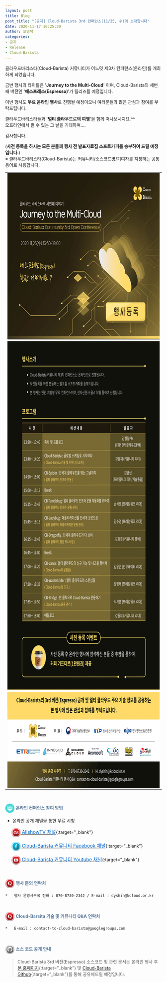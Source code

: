 ```yaml
---
layout: post
title: Blog
post_title: "[공지] Cloud-Barista 3rd 컨퍼런스(11/25, 수)에 초대합니다"
date: 2020-11-17 16:25:30
author: 오병택
categories: 
- 공지
- Release
- Cloud-Barista
---
```


클라우드바리스타(Cloud-Barista) 커뮤니티가 어느덧 제3차 컨퍼런스(온라인)를 개최하게 되었습니다.
<BR>

금번 행사의 타이틀은 '**Journey to the Multi-Cloud**' 이며, Cloud-Barista의 세번째 버전인 '**에스프레소(Espresso)**'가 릴리즈될 예정입니다.

이번 행사도 **무료 온라인 행사**로 진행될 예정이오니 여러분들의 많은 관심과 참여를 부탁드립니다.

클라우드바리스타들과 '**멀티 클라우드로의 여행**'을 함께 떠나보시지요.^^<BR>
오프라인에서 뵐 수 있는 그 날을 기대하며….
<BR>
<!--more-->
감사합니다.<BR>

(**사전 등록을 하시는 모든 분들께 행사 전 발표자료집 소프트카피를 송부하여 드릴 예정입니다.**)<BR>
 ※ 클라우드바리스타(Cloud-Barista)는 커뮤니티/소스코드명/기여자를 지칭하는 공통 용어로 사용합니다.
<BR>

<center>
<table width="760" id="Table_01" border="0" cellspacing="0" cellpadding="0">
	<tbody><tr>
		<td>
			<img width="765" height="533" style="display: block;" alt="" src="/assets/img/blog/3rd-conference/edm_v7_edm_01.gif" border="0" usemap="#Map"></td>
	</tr>
	<tr>
		<td>
			<img width="760" height="1118" style="display: block;" alt="" src="/assets/img/blog/3rd-conference/edm_v7_edm_02.gif" border="0"></td>
	</tr>
	<tr>
		<td>
			<img width="760" height="309" style="display: block;" alt="" src="/assets/img/blog/3rd-conference/edm_v7_edm_03.gif" border="0"></td>
	</tr>
    </tbody>
</table>
</center>

<map name="Map">
  <area href="https://www.allshowtv.com/detail.html?idx=424" shape="rect" coords="485,400,690,460" target="_blank">
</map>

<BR>

<span style="color:#557799"><img src="/assets/img/blog/2nd-conference/screen_icon-icons.com_52924.png" width="30" height="30" style="border:0px;vertical-align:middle">
**온라인 컨퍼런스 참여 방법**</span>

-	온라인 공개 채널을 통한 무료 시청


&nbsp;&nbsp;&nbsp;&nbsp;
    [<img src="/assets/img/blog/2nd-conference/Lastfm-Icon_22087.png" width="30" height="30" style="border:0px;vertical-align:middle">
    <span style = "font-size:1.1em;  color: #0366CC;"> AllshowTV 채널</span>](http://www.allshowtv.com/detail.html?idx=424 "AllshowTV 채널"){:target="_blank"}<BR>

&nbsp;&nbsp;&nbsp;&nbsp;
    [<img src="/assets/img/blog/2nd-conference/Facebook-Icon_22115.png" width="30" height="30" style="border:0px;vertical-align:middle">
    <span style = "font-size:1.1em;  color: #0366CC"> Cloud-Barista 커뮤니티 Facebook 채널</span>](https://www.facebook.com/Cloud-Barista-Community-103500041371503/ "Cloud-Barista 커뮤니티 Facebook 채널"){:target="_blank"}

&nbsp;&nbsp;&nbsp;&nbsp;
    [<img src="/assets/img/blog/2nd-conference/Youtube-Icon_22119.png" width="30" height="30" style="border:0px;vertical-align:middle">
    <span style = "font-size:1.1em;  color: #0366CC;"> Cloud-Barista 커뮤니티 Youtube 채널</span>](https://cloud-barista.github.io/youtube "Cloud-Barista 커뮤니티 Youtube 채널"){:target="_blank"}<BR>

<BR>

<span style="color:#557799"><img src="/assets/img/blog/2nd-conference/Quora-Icon_22095.png" width="30" height="30" style="border:0px;vertical-align:middle">
**행사 문의 연락처**</span>
 
    *	행사 운영사무국 전화 : 070-8730-2342 / E-mail : dyshin@kcloud.or.kr

<BR>

<span style="color:#557799"><img src="/assets/img/blog/2nd-conference/Quora-Icon_22095.png" width="30" height="30" style="border:0px;vertical-align:middle">
**Cloud-Barsita 기술 및 커뮤니티 Q&A 연락처**</span>

    *	E-mail : contact-to-cloud-barista@googlegroups.com


<BR>

<span style="color:#557799"><img src="/assets/img/blog/2nd-conference/Github-Icon_22102.png" width="30" height="30" style="border:0px;vertical-align:middle">
**소스 코드 공개 안내**</span>

   > Cloud-Barista 3rd 버전(Espresso) 소스코드 및 관련 문서는 온라인 행사 후 [본 홈페이지](https://cloud-barista.github.io/download/ "본 홈페이지 Download 메뉴"){:target="_blank"}
    및 [Cloud-Barista Github](https://github.com/cloud-barista/cloud-barista "Cloud-Barista Github"){:target="_blank"}를 통해 공유해드릴 예정입니다.
